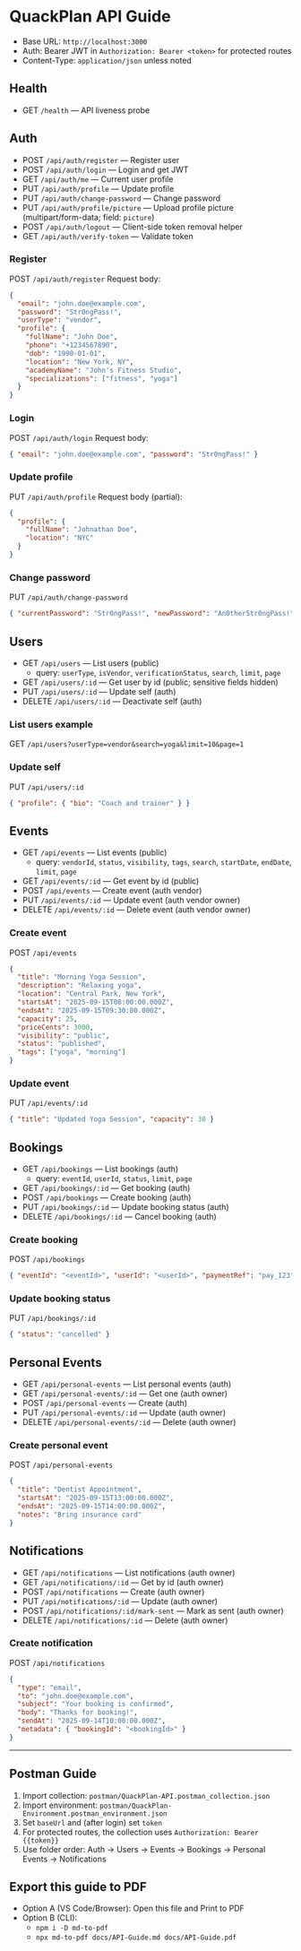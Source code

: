 # QuackPlan API Guide

- Base URL: `http://localhost:3000`
- Auth: Bearer JWT in `Authorization: Bearer <token>` for protected routes
- Content-Type: `application/json` unless noted

## Health
- GET `/health` — API liveness probe

## Auth
- POST `/api/auth/register` — Register user
- POST `/api/auth/login` — Login and get JWT
- GET `/api/auth/me` — Current user profile
- PUT `/api/auth/profile` — Update profile
- PUT `/api/auth/change-password` — Change password
- PUT `/api/auth/profile/picture` — Upload profile picture (multipart/form-data; field: `picture`)
- POST `/api/auth/logout` — Client-side token removal helper
- GET `/api/auth/verify-token` — Validate token

### Register
POST `/api/auth/register`
Request body:
```json
{
  "email": "john.doe@example.com",
  "password": "Str0ngPass!",
  "userType": "vendor",
  "profile": {
    "fullName": "John Doe",
    "phone": "+1234567890",
    "dob": "1990-01-01",
    "location": "New York, NY",
    "academyName": "John's Fitness Studio",
    "specializations": ["fitness", "yoga"]
  }
}
```

### Login
POST `/api/auth/login`
Request body:
```json
{ "email": "john.doe@example.com", "password": "Str0ngPass!" }
```

### Update profile
PUT `/api/auth/profile`
Request body (partial):
```json
{
  "profile": {
    "fullName": "Johnathan Doe",
    "location": "NYC"
  }
}
```

### Change password
PUT `/api/auth/change-password`
```json
{ "currentPassword": "Str0ngPass!", "newPassword": "An0therStr0ngPass!" }
```

## Users
- GET `/api/users` — List users (public)
  - query: `userType`, `isVendor`, `verificationStatus`, `search`, `limit`, `page`
- GET `/api/users/:id` — Get user by id (public; sensitive fields hidden)
- PUT `/api/users/:id` — Update self (auth)
- DELETE `/api/users/:id` — Deactivate self (auth)

### List users example
GET `/api/users?userType=vendor&search=yoga&limit=10&page=1`

### Update self
PUT `/api/users/:id`
```json
{ "profile": { "bio": "Coach and trainer" } }
```

## Events
- GET `/api/events` — List events (public)
  - query: `vendorId`, `status`, `visibility`, `tags`, `search`, `startDate`, `endDate`, `limit`, `page`
- GET `/api/events/:id` — Get event by id (public)
- POST `/api/events` — Create event (auth vendor)
- PUT `/api/events/:id` — Update event (auth vendor owner)
- DELETE `/api/events/:id` — Delete event (auth vendor owner)

### Create event
POST `/api/events`
```json
{
  "title": "Morning Yoga Session",
  "description": "Relaxing yoga",
  "location": "Central Park, New York",
  "startsAt": "2025-09-15T08:00:00.000Z",
  "endsAt": "2025-09-15T09:30:00.000Z",
  "capacity": 25,
  "priceCents": 3000,
  "visibility": "public",
  "status": "published",
  "tags": ["yoga", "morning"]
}
```

### Update event
PUT `/api/events/:id`
```json
{ "title": "Updated Yoga Session", "capacity": 30 }
```

## Bookings
- GET `/api/bookings` — List bookings (auth)
  - query: `eventId`, `userId`, `status`, `limit`, `page`
- GET `/api/bookings/:id` — Get booking (auth)
- POST `/api/bookings` — Create booking (auth)
- PUT `/api/bookings/:id` — Update booking status (auth)
- DELETE `/api/bookings/:id` — Cancel booking (auth)

### Create booking
POST `/api/bookings`
```json
{ "eventId": "<eventId>", "userId": "<userId>", "paymentRef": "pay_123" }
```

### Update booking status
PUT `/api/bookings/:id`
```json
{ "status": "cancelled" }
```

## Personal Events
- GET `/api/personal-events` — List personal events (auth)
- GET `/api/personal-events/:id` — Get one (auth owner)
- POST `/api/personal-events` — Create (auth)
- PUT `/api/personal-events/:id` — Update (auth owner)
- DELETE `/api/personal-events/:id` — Delete (auth owner)

### Create personal event
POST `/api/personal-events`
```json
{
  "title": "Dentist Appointment",
  "startsAt": "2025-09-15T13:00:00.000Z",
  "endsAt": "2025-09-15T14:00:00.000Z",
  "notes": "Bring insurance card"
}
```

## Notifications
- GET `/api/notifications` — List notifications (auth owner)
- GET `/api/notifications/:id` — Get by id (auth owner)
- POST `/api/notifications` — Create (auth owner)
- PUT `/api/notifications/:id` — Update (auth owner)
- POST `/api/notifications/:id/mark-sent` — Mark as sent (auth owner)
- DELETE `/api/notifications/:id` — Delete (auth owner)

### Create notification
POST `/api/notifications`
```json
{
  "type": "email",
  "to": "john.doe@example.com",
  "subject": "Your booking is confirmed",
  "body": "Thanks for booking!",
  "sendAt": "2025-09-14T10:00:00.000Z",
  "metadata": { "bookingId": "<bookingId>" }
}
```

---

## Postman Guide

1. Import collection: `postman/QuackPlan-API.postman_collection.json`
2. Import environment: `postman/QuackPlan-Environment.postman_environment.json`
3. Set `baseUrl` and (after login) set `token`
4. For protected routes, the collection uses `Authorization: Bearer {{token}}`
5. Use folder order: Auth → Users → Events → Bookings → Personal Events → Notifications

## Export this guide to PDF
- Option A (VS Code/Browser): Open this file and Print to PDF
- Option B (CLI):
  - `npm i -D md-to-pdf`
  - `npx md-to-pdf docs/API-Guide.md docs/API-Guide.pdf`
